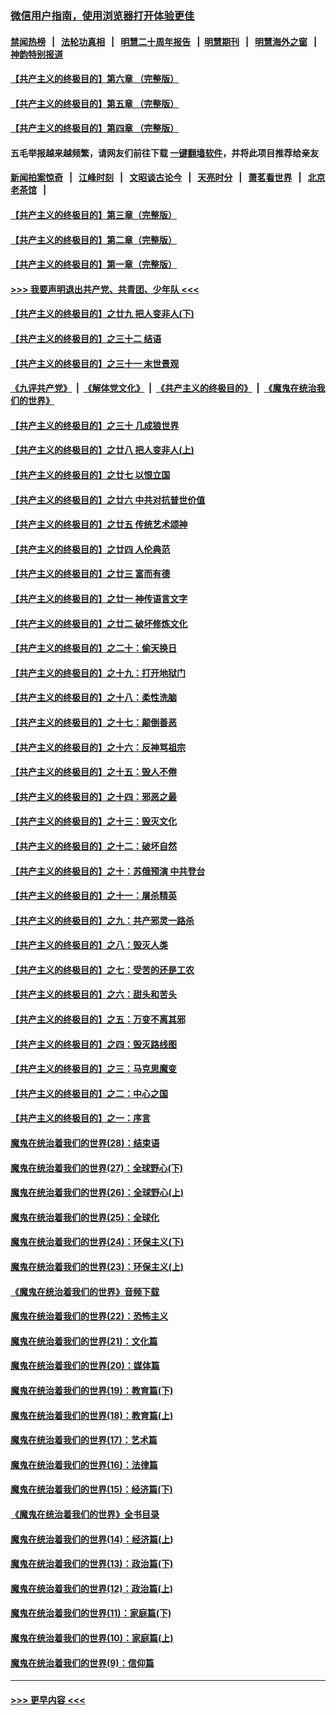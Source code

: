 ### [微信用户指南，使用浏览器打开体验更佳](https://github.com/gfw-breaker/banned-news1/blob/master/indexes/wechat-guide.md?t=0)
#### [禁闻热榜](热点新闻.md?t=0)  &nbsp;&nbsp;|&nbsp;&nbsp; [法轮功真相](https://github.com/gfw-breaker/truth/blob/master/README.md?t=0) &nbsp;&nbsp;|&nbsp;&nbsp; [明慧二十周年报告](https://github.com/gfw-breaker/mh-reports/blob/master/README.md?t=0) &nbsp;&nbsp;|&nbsp;&nbsp;[明慧期刊](https://github.com/gfw-breaker/mh-qikan) &nbsp;&nbsp;|&nbsp;&nbsp; [明慧海外之窗](https://github.com/gfw-breaker/mh-news/blob/master/README.md?t=0) &nbsp;&nbsp;|&nbsp;&nbsp; [神韵特别报道](https://github.com/gfw-breaker/mh-news/blob/master/shenyun.md?t=0)
#### [【共产主义的终极目的】第六章 （完整版）](../pages/nsc422/n11428913.md?t=02040111) 
#### [【共产主义的终极目的】第五章 （完整版）](../pages/nsc422/n11428912.md?t=02040111) 
#### [【共产主义的终极目的】第四章 （完整版）](../pages/nsc422/n11428907.md?t=02040111) 
#### 五毛举报越来越频繁，请网友们前往下载 [一键翻墙软件](https://github.com/gfw-breaker/ssr-accounts)，并将此项目推荐给亲友
#### [新闻拍案惊奇](https://github.com/gfw-breaker/banned-news1/blob/master/pages/link4.md) &nbsp;&nbsp;|&nbsp;&nbsp; [江峰时刻](https://github.com/gfw-breaker/banned-news1/blob/master/pages/link4.md) &nbsp;&nbsp;|&nbsp;&nbsp; [文昭谈古论今](https://github.com/gfw-breaker/banned-news1/blob/master/pages/link4.md) &nbsp;&nbsp;|&nbsp;&nbsp; [天亮时分](https://github.com/gfw-breaker/banned-news1/blob/master/pages/link4.md) &nbsp;&nbsp;|&nbsp;&nbsp; [萧茗看世界](https://github.com/gfw-breaker/banned-news1/blob/master/pages/link4.md) &nbsp;&nbsp;|&nbsp;&nbsp; [北京老茶馆](https://github.com/gfw-breaker/banned-news1/blob/master/pages/link4.md) &nbsp;&nbsp;|&nbsp;&nbsp; 
#### [【共产主义的终极目的】第三章（完整版）](../pages/nsc422/n11428848.md?t=02040111) 
#### [【共产主义的终极目的】第二章（完整版）](../pages/nsc422/n11428831.md?t=02040111) 
#### [【共产主义的终极目的】第一章（完整版）](../pages/nsc422/n11417651.md?t=02040111) 
#### [>>> 我要声明退出共产党、共青团、少年队 <<<](https://github.com/begood0513/goodnews/blob/master/quit/letter.md) 
#### [【共产主义的终极目的】之廿九 把人变非人(下)](../pages/nsc422/n11344140.md?t=02040111) 
#### [【共产主义的终极目的】之三十二 结语](../pages/nsc422/n11360535.md?t=02040111) 
#### [【共产主义的终极目的】之三十一 末世景观](../pages/nsc422/n11351129.md?t=02040111) 
#### [《九评共产党》](https://github.com/begood0513/9ping.md/blob/master/README.md) &nbsp;|&nbsp; [《解体党文化》](../../../../jtdwh.md/blob/master/README.md)  &nbsp;|&nbsp; [《共产主义的终极目的》](../../../../gczydzjmd.md/blob/master/README.md) &nbsp;|&nbsp; [《魔鬼在统治我们的世界》](../../../../mgztzwmdsj.md/blob/master/README.md) 
#### [【共产主义的终极目的】之三十 几成狼世界](../pages/nsc422/n11348280.md?t=02040111) 
#### [【共产主义的终极目的】之廿八 把人变非人(上)](../pages/nsc422/n11340492.md?t=02040111) 
#### [【共产主义的终极目的】之廿七 以恨立国](../pages/nsc422/n11336944.md?t=02040111) 
#### [【共产主义的终极目的】之廿六 中共对抗普世价值](../pages/nsc422/n11324785.md?t=02040111) 
#### [【共产主义的终极目的】之廿五 传统艺术颂神](../pages/nsc422/n11296396.md?t=02040111) 
#### [【共产主义的终极目的】之廿四 人伦典范](../pages/nsc422/n11296397.md?t=02040111) 
#### [【共产主义的终极目的】之廿三 富而有德](../pages/nsc422/n11283598.md?t=02040111) 
#### [【共产主义的终极目的】之廿一 神传语言文字](../pages/nsc422/n11263265.md?t=02040111) 
#### [【共产主义的终极目的】之廿二 破坏修炼文化](../pages/nsc422/n11245728.md?t=02040111) 
#### [【共产主义的终极目的】之二十：偷天换日](../pages/nsc422/n11238846.md?t=02040111) 
#### [【共产主义的终极目的】之十九：打开地狱门](../pages/nsc422/n11206376.md?t=02040111) 
#### [【共产主义的终极目的】之十八：柔性洗脑](../pages/nsc422/n11199994.md?t=02040111) 
#### [【共产主义的终极目的】之十七：颠倒善恶](../pages/nsc422/n11179782.md?t=02040111) 
#### [【共产主义的终极目的】之十六：反神骂祖宗](../pages/nsc422/n11166798.md?t=02040111) 
#### [【共产主义的终极目的】之十五：毁人不倦](../pages/nsc422/n11166792.md?t=02040111) 
#### [【共产主义的终极目的】之十四：邪恶之最](../pages/nsc422/n11150249.md?t=02040111) 
#### [【共产主义的终极目的】之十三：毁灭文化](../pages/nsc422/n11135227.md?t=02040111) 
#### [【共产主义的终极目的】之十二：破坏自然](../pages/nsc422/n11135214.md?t=02040111) 
#### [【共产主义的终极目的】之十：苏俄预演 中共登台](../pages/nsc422/n11118424.md?t=02040111) 
#### [【共产主义的终极目的】之十一：屠杀精英](../pages/nsc422/n11118442.md?t=02040111) 
#### [【共产主义的终极目的】之九：共产邪灵一路杀](../pages/nsc422/n11114139.md?t=02040111) 
#### [【共产主义的终极目的】之八：毁灭人类](../pages/nsc422/n11108503.md?t=02040111) 
#### [【共产主义的终极目的】之七：受苦的还是工农](../pages/nsc422/n11101809.md?t=02040111) 
#### [【共产主义的终极目的】之六：甜头和苦头](../pages/nsc422/n11096971.md?t=02040111) 
#### [【共产主义的终极目的】之五：万变不离其邪](../pages/nsc422/n11091285.md?t=02040111) 
#### [【共产主义的终极目的】之四：毁灭路线图](../pages/nsc422/n11086284.md?t=02040111) 
#### [【共产主义的终极目的】之三：马克思魔变](../pages/nsc422/n11061941.md?t=02040111) 
#### [【共产主义的终极目的】之二：中心之国](../pages/nsc422/n11047728.md?t=02040111) 
#### [【共产主义的终极目的】之一：序言](../pages/nsc422/n11086077.md?t=02040111) 
#### [魔鬼在统治着我们的世界(28)：结束语](../pages/nsc422/n10936246.md?t=02040111) 
#### [魔鬼在统治着我们的世界(27)：全球野心(下)](../pages/nsc422/n10928319.md?t=02040111) 
#### [魔鬼在统治着我们的世界(26)：全球野心(上)](../pages/nsc422/n10900318.md?t=02040111) 
#### [魔鬼在统治着我们的世界(25)：全球化](../pages/nsc422/n10788205.md?t=02040111) 
#### [魔鬼在统治着我们的世界(24)：环保主义(下)](../pages/nsc422/n10695307.md?t=02040111) 
#### [魔鬼在统治着我们的世界(23)：环保主义(上)](../pages/nsc422/n10688613.md?t=02040111) 
#### [《魔鬼在统治着我们的世界》音频下载](../pages/nsc422/n10635553.md?t=02040111) 
#### [魔鬼在统治着我们的世界(22)：恐怖主义](../pages/nsc422/n10614727.md?t=02040111) 
#### [魔鬼在统治着我们的世界(21)：文化篇](../pages/nsc422/n10597706.md?t=02040111) 
#### [魔鬼在统治着我们的世界(20)：媒体篇](../pages/nsc422/n10586579.md?t=02040111) 
#### [魔鬼在统治着我们的世界(19)：教育篇(下)](../pages/nsc422/n10564808.md?t=02040111) 
#### [魔鬼在统治着我们的世界(18)：教育篇(上)](../pages/nsc422/n10526970.md?t=02040111) 
#### [魔鬼在统治着我们的世界(17)：艺术篇](../pages/nsc422/n10499093.md?t=02040111) 
#### [魔鬼在统治着我们的世界(16)：法律篇](../pages/nsc422/n10485969.md?t=02040111) 
#### [魔鬼在统治着我们的世界(15)：经济篇(下)](../pages/nsc422/n10469975.md?t=02040111) 
#### [《魔鬼在统治着我们的世界》全书目录](../pages/nsc422/n10464261.md?t=02040111) 
#### [魔鬼在统治着我们的世界(14)：经济篇(上)](../pages/nsc422/n10457370.md?t=02040111) 
#### [魔鬼在统治着我们的世界(13)：政治篇(下)](../pages/nsc422/n10448270.md?t=02040111) 
#### [魔鬼在统治着我们的世界(12)：政治篇(上)](../pages/nsc422/n10444576.md?t=02040111) 
#### [魔鬼在统治着我们的世界(11)：家庭篇(下)](../pages/nsc422/n10440961.md?t=02040111) 
#### [魔鬼在统治着我们的世界(10)：家庭篇(上)](../pages/nsc422/n10435448.md?t=02040111) 
#### [魔鬼在统治着我们的世界(9)：信仰篇](../pages/nsc422/n10432159.md?t=02040111) 

----
#### [ >>> 更早内容 <<< ](../indexes/nsc422-earlier.md)
